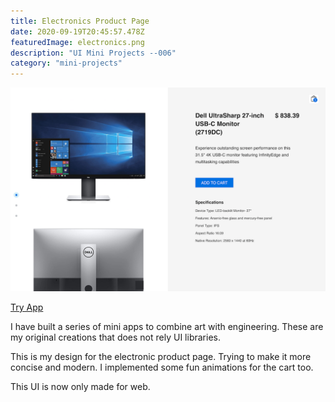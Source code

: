 ```yaml
---
title: Electronics Product Page
date: 2020-09-19T20:45:57.478Z
featuredImage: electronics.png
description: "UI Mini Projects --006"
category: "mini-projects"
---
```

![Electronics](electronics.png)

[Try App](https://electronics-shopping.vercel.app/)

I have built a series of mini apps to combine art with engineering. 
These are my original creations that does not rely UI libraries. 

This is my design for the electronic product page. Trying to make it more concise and modern. 
I implemented some fun animations for the cart too. 

This UI is now only made for web.   



